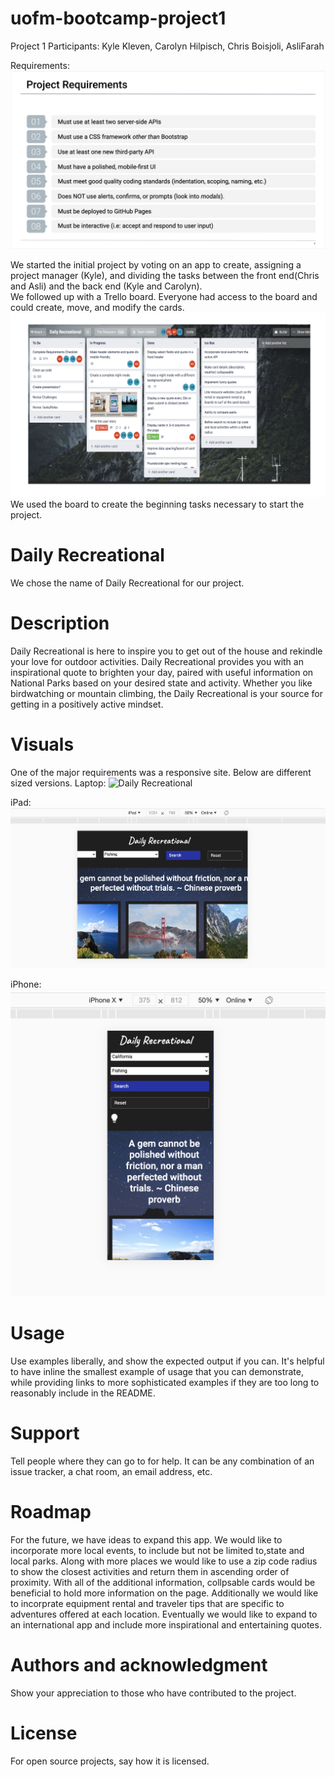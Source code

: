 # uofm-bootcamp-project1
Project 1
Participants: Kyle Kleven, Carolyn Hilpisch, Chris Boisjoli, AsliFarah

Requirements: 
![Project Requirements](assets/Required.png)

We started the initial project by voting on an app to create, assigning a project manager (Kyle), and dividing the tasks between the front end(Chris and Asli) and the back end (Kyle and Carolyn).  
We followed up with a Trello board.   Everyone had access to the board and could create, move, and modify the cards.
![Trello Board](assets/Trello.png)
We used the board to create the beginning tasks necessary to start the project.  

# Daily Recreational
We chose the name of Daily Recreational for our project.   

# Description
Daily Recreational is here to inspire you to get out of the house and rekindle your love for outdoor activities. Daily Recreational provides you with an inspirational quote to brighten your day, paired with useful information on National Parks based on your desired state and activity. Whether you like birdwatching or mountain climbing, the Daily Recreational is your source for getting in a positively active mindset.


# Visuals
One of the major requirements was a responsive site.   Below are different sized versions.
Laptop:
![Daily Recreational](assets/Laptop.png)

iPad:
![iPad photo](assets/Ipad.png)

iPhone:
![iPhone photo](assets/iPhone.png)



# Usage
Use examples liberally, and show the expected output if you can. It's helpful to have inline the smallest example of usage that you can demonstrate, while providing links to more sophisticated examples if they are too long to reasonably include in the README.

# Support
Tell people where they can go to for help. It can be any combination of an issue tracker, a chat room, an email address, etc.

# Roadmap
For the future, we have ideas to expand this app.  We would like to incorporate more local events, to include but not be limited to,state and local parks.   Along with more places we would like to use a zip code radius to show the closest activities and return them in ascending order of proximity. With all of the additional information, collpsable cards would be beneficial to hold more information on the page.  Additionally we would like to incorprate equipment rental and traveler tips that are specific to adventures offered at each location.  Eventually we would like to expand to an international app and include more inspirational and entertaining quotes.


# Authors and acknowledgment
Show your appreciation to those who have contributed to the project.

# License
For open source projects, say how it is licensed.